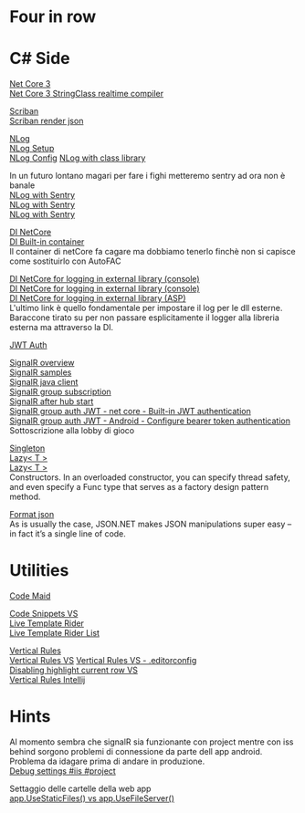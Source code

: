 # Four in row
# C# Side

[Net Core 3](https://docs.microsoft.com/it-it/dotnet/core/whats-new/dotnet-core-3-0)  
[Net Core 3 StringClass realtime compiler](https://laurentkempe.com/2019/02/18/dynamically-compile-and-run-code-using-dotNET-Core-3.0/)

[Scriban](https://github.com/lunet-io/scriban)  
[Scriban render json](https://stackoverflow.com/questions/60389949/render-scriban-template-from-json-data)

[NLog](https://nlog-project.org/)  
[NLog Setup](https://github.com/NLog/NLog/wiki/Getting-started-with-ASP.NET-Core-3)  
[NLog Config](https://nlog-project.org/config/)
[NLog with class library](https://stackoverflow.com/questions/52953158/how-to-log-nlog-calls-from-a-class-library-in-my-asp-net-core-mvc-app)

In un futuro lontano magari per fare i fighi metteremo sentry ad ora non è banale  
[NLog with Sentry](https://github.com/getsentry/sentry-dotnet)  
[NLog with Sentry](https://github.com/getsentry/sentry-dotnet/tree/main/samples/Sentry.Samples.NLog)  
[NLog with Sentry](https://docs.sentry.io/platforms/dotnet/guides/aspnetcore/)

[DI NetCore](https://www.tutorialsteacher.com/core/dependency-injection-in-aspnet-core)  
[DI Built-in container](https://www.tutorialsteacher.com/core/internals-of-builtin-ioc-container-in-aspnet-core)  
Il container di netCore fa cagare ma dobbiamo tenerlo finchè non si capisce come sostituirlo con AutoFAC

[DI NetCore for logging in external library (console)](https://xfischer.github.io/logging-dotnet-core/)  
[DI NetCore for logging in external library (console)](https://github.com/xfischer/CoreLoggingTests)  
[DI NetCore for logging in external library (ASP)](https://www.iaspnetcore.com/blog/5a5f97570b5daa1f58fa62bc/how-to-logging-in-class-libraries-with-aspnet-core)  
L'ultimo link è quello fondamentale per impostare il log per le dll esterne.  
Baraccone tirato su per non passare esplicitamente il logger alla libreria esterna ma attraverso la DI.

[JWT Auth](https://jasonwatmore.com/post/2019/10/11/aspnet-core-3-jwt-authentication-tutorial-with-example-api#app-settings-cs)

[SignalR overview](https://docs.microsoft.com/en-us/aspnet/core/tutorials/signalr?view=aspnetcore-5.0&tabs=visual-studio)  
[SignalR samples](https://github.com/aspnet/SignalR-samples)  
[SignalR java client](https://github.com/aspnet/SignalR-samples)  
[SignalR group subscription](https://docs.microsoft.com/en-us/aspnet/core/signalr/groups?view=aspnetcore-5.0)  
[SignalR after hub start](https://forums.asp.net/t/2155319.aspx?SignalR+Java+client+How+to+invoke+a+method+immediately+after+hub+start+)  
[SignalR group auth JWT - net core - Built-in JWT authentication](https://docs.microsoft.com/en-us/aspnet/core/signalr/authn-and-authz?view=aspnetcore-3.1&source=docs)  
[SignalR group auth JWT - Android  - Configure bearer token authentication](https://docs.microsoft.com/en-us/aspnet/core/signalr/java-client?view=aspnetcore-3.1)  
Sottoscrizione alla lobby di gioco

[Singleton](https://csharpindepth.com/articles/singleton)  
[Lazy< T >](https://docs.microsoft.com/en-us/dotnet/api/system.lazy-1?view=net-5.0#constructors)  
[Lazy< T >](https://www.dotnetperls.com/lazy)  
Constructors. In an overloaded constructor, you can specify thread safety, and even specify a Func type that serves as a factory design pattern method.

[Format json](https://weblog.west-wind.com/posts/2015/mar/31/prettifying-a-json-string-in-net)  
As is usually the case, JSON.NET makes JSON manipulations super easy – in fact it’s a single line of code.

# Utilities

[Code Maid](https://marketplace.visualstudio.com/items?itemName=SteveCadwallader.CodeMaid)

[Code Snippets VS](https://docs.microsoft.com/en-us/visualstudio/ide/walkthrough-creating-a-code-snippet?view=vs-2019)  
[Live Template Rider](https://www.jetbrains.com/help/rider/Templates__Applying_Templates__Creating_Source_Code_Using_Live_Templates.html#selecting)  
[Live Template Rider List](https://www.jetbrains.com/help/rider/Reference__Templates_Explorer__Live_Templates_CSHARP.html)

[Vertical Rules](https://nickjanetakis.com/blog/80-characters-per-line-is-a-standard-worth-sticking-to-even-today)  
[Vertical Rules VS](https://marketplace.visualstudio.com/items?itemName=PaulHarrington.EditorGuidelines)
[Vertical Rules VS - .editorconfig](https://docs.microsoft.com/en-us/visualstudio/ide/create-portable-custom-editor-options?view=vs-2019)  
[Disabling highlight current row VS](https://stackoverflow.com/questions/7883966/disabling-highlighting-of-current-line-in-the-visual-studio-editor)  
[Vertical Rules Intellij](https://stackoverflow.com/questions/7883966/disabling-highlighting-of-current-line-in-the-visual-studio-editor)

# Hints

Al momento sembra che signalR sia funzionante con project mentre con iss behind sorgono problemi di connessione da parte dell app android. 
Problema da idagare prima di andare in produzione.  
[Debug settings #iis #project](https://stackoverflow.com/questions/51801184/asp-net-core-launch-settings-iis-express-iis-project-executable)

Settaggio delle cartelle della web app  
[app.UseStaticFiles() vs app.UseFileServer()](https://docs.microsoft.com/en-us/aspnet/core/fundamentals/static-files?view=aspnetcore-5.0)